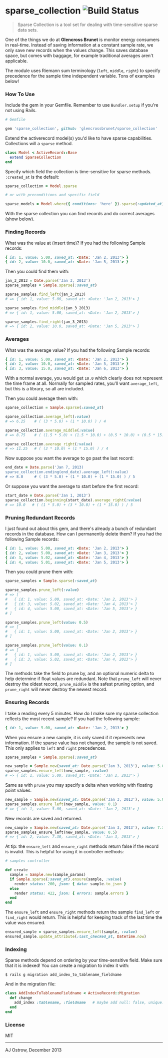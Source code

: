 # sparse_collection ![Build Status](https://travis-ci.org/glencrossbrunet/sparse_collection.png?branch=master)

> Sparse Collection is a tool set for dealing with time-sensitive sparse data sets. 

One of the things we do at **Glencross Brunet** is monitor energy consumers in real-time. Instead of saving information at a constant sample rate, we only save new records when the values change. This saves database space, but comes with baggage, for example traditional averages aren't applicable.

The module uses Riemann sum terminology (`left`, `middle`, `right`) to specify precedence for the sample time independent variable. Tons of examples below!

### How To Use

Include the gem in your Gemfile. Remember to use `Bundler.setup` if you're not using Rails. 

```ruby
# Gemfile

gem 'sparse_collection', github: 'glencrossbrunet/sparse_collection'
```

Extend the activerecord model(s) you'd like to have sparse capabilities. Collections will a `sparse` method. 

```ruby
class Model < ActiveRecord::Base
  extend SparseCollection
end
```

Specify which field the collection is time-sensitive for sparse methods. `:created_at` is the default:

```ruby
sparse_collection = Model.sparse

# or with preconditions and specific field

sparse_models = Model.where({ conditions: 'here' }).sparse(:updated_at)
```

With the sparse collection you can find records and do correct averages (show below).

### Finding Records

What was the value at (insert time)? If you had the following Sample records:

```ruby
{ id: 1, value: 5.00, saved_at: <Date: 'Jan 2, 2013'> }
{ id: 2, value: 10.0, saved_at: <Date: 'Jan 5, 2013'> }
```

Then you could find them with:

```ruby
jan_3_2013 = Date.parse('Jan 3, 2013')
sparse_samples = Sample.sparse(:saved_at)

sparse_samples.find_left(jan_3_2013)
# => { id: 1, value: 5.00, saved_at: <Date: 'Jan 2, 2013'> }

sparse_samples.find_middle(jan_3_2013)
# => { id: 1, value: 5.00, saved_at: <Date: 'Jan 2, 2013'> }

sparse_samples.find_right(jan_3_2013)
# => { id: 2, value: 10.0, saved_at: <Date: 'Jan 5, 2013'> }
```

### Averages

What was the average value? If you had the following Sample records:

```ruby
{ id: 1, value: 5.00, saved_at: <Date: 'Jan 2, 2013'> }
{ id: 2, value: 10.0, saved_at: <Date: 'Jan 5, 2013'> }
{ id: 3, value: 15.0, saved_at: <Date: 'Jan 6, 2013'> }
```

With a normal average, you would get `10.0` which clearly does not represent the time frame at all. Normally for sampled rates, you'll want `average_left`, but this is a library, so all are included. 

Then you could average them with:

```ruby
sparse_collection = Sample.sparse(:saved_at)

sparse_collection.average_left(:value)
# => 6.25    # ( (3 * 5.0) + (1 * 10.0) ) / 4

sparse_collection.average_middle(:value)
# => 8.75    # ( (1.5 * 5.0) + (1.5 * 10.0) + (0.5 * 10.0) + (0.5 * 15.0) ) / 4

sparse_collection.average_right(:value)
# => 11.25   # ( (3 * 10.0) + (1 * 15.0) ) / 4
```

Now suppose you want the average to go past the last record:

```ruby
end_date = Date.parse('Jan 7, 2013)
sparse_collection.ending(end_date).average_left(:value)
# => 8.0     # ( (3 * 5.0) + (1 * 10.0) + (1 * 15.0) ) / 5
```

Or suppose you want the average to start before the first record:

```ruby
start_date = Date.parse('Jan 1, 2013')
sparse_collection.beginning(start_date).average_right(:value)
# => 10.0   # ( (1 * 5.0) + (3 * 10.0) + (1 * 15.0) ) / 5
```

### Pruning Redundant Records

I just found out about this gem, and there's already a bunch of redundant records in the database. How can I permanently delete them? If you had the following Sample records:

```ruby
{ id: 1, value: 5.00, saved_at: <Date: 'Jan 2, 2013'> }
{ id: 2, value: 5.00, saved_at: <Date: 'Jan 3, 2013'> }
{ id: 3, value: 5.02, saved_at: <Date: 'Jan 4, 2013'> }
{ id: 4, value: 5.01, saved_at: <Date: 'Jan 5, 2013'> }
```

Then you could prune them with:

```ruby
sparse_samples = Sample.sparse(:saved_at)

sparse_samples.prune_left(:value)
# => [
#   { id: 1, value: 5.00, saved_at: <Date: 'Jan 2, 2013'> }
#   { id: 3, value: 5.02, saved_at: <Date: 'Jan 4, 2013'> }
#   { id: 4, value: 5.00, saved_at: <Date: 'Jan 5, 2013'> }
# ]

sparse_samples.prune_left(value: 0.5)
# => [
#   { id: 1, value: 5.00, saved_at: <Date: 'Jan 2, 2013'> }
# ]

sparse_samples.prune_left(value: 0.1)
# => [
#   { id: 1, value: 5.00, saved_at: <Date: 'Jan 2, 2013'> }
#   { id: 3, value: 5.02, saved_at: <Date: 'Jan 4, 2013'> }
# ]
```

The methods take the field to prune by, and an optional numeric delta to help determine if float values are redundant. Note that `prune_left` will never destroy the oldest record, `prune_middle` is the safest pruning option, and `prune_right` will never destroy the newest record. 

### Ensuring Records

I take a reading every 5 minutes. How do I make sure my sparse collection reflects the most recent sample? If you had the following sample:

```ruby
{ id: 1, value: 5.00, saved_at: <Date: 'Jan 2, 2013'> }
```

When you ensure a new sample, it is only saved if it represents new information. If the sparse value has not changed, the sample is not saved. This only applies to `left` and `right` precedences. 

```ruby
sparse_samples = Sample.sparse(:saved_at)

new_sample = Sample.new(saved_at: Date.parse('Jan 3, 2013'), value: 5.00)
sparse_samples.ensure_left(new_sample, :value)
# => { id: 1, value: 5.00, saved_at: <Date: 'Jan 2, 2013'> }
```

Same as with `prune` you may specify a delta when working with floating point values. 

```ruby
new_sample = Sample.new(saved_at: Date.parse('Jan 3, 2013'), value: 5.03)
sparse_samples.ensure_left(new_sample, value: 0.1)
# => { id: 1, value: 5.00, saved_at: <Date: 'Jan 2, 2013'> }
```

New records are saved and returned.

```ruby
new_sample = Sample.new(saved_at: Date.parse('Jan 3, 2013'), value: 7.30)
sparse_samples_ensure_left(new_sample, value: 0.5)
# => { id: 2, value: 7.30, saved_at: <Date: 'Jan 3, 2013'> }
```

At tip: the `ensure_left` and `ensure_right` methods return false if the record is invalid. This is helpful for using it in controller methods:

```ruby
# samples controller

def create
  sample = Sample.new(sample_params)
  if Sample.sparse(:saved_at).ensure(sample, :value)
    render status: 200, json: { data: sample.to_json }
  else
    render status: 422, json: { errors: sample.errors }
  end
end
```

The `ensure_left` and `ensure_right` methods return the sample `find_left` or `find_right` would return. This is helpful for keeping track of the last time the value was ensured.

```ruby
ensured_sample = sparse_samples.ensure_left(sample, :value)
ensured_sample.update_attribute(:last_checked_at, DateTime.now)
````

### Indexing

Sparse methods depend on ordering by your time-sensitive field. Make sure that it is indexed! You can create a migration to index it with:

```
$ rails g migration add_index_to_tablename_fieldname
```

And in the migration file:

```ruby
class AddIndexToTablenameFieldname < ActiveRecord::Migration
  def change
    add_index :tablename, :fieldname   # maybe add null: false, unique: true
  end
end
```

### License

MIT

---

AJ Ostrow, December 2013